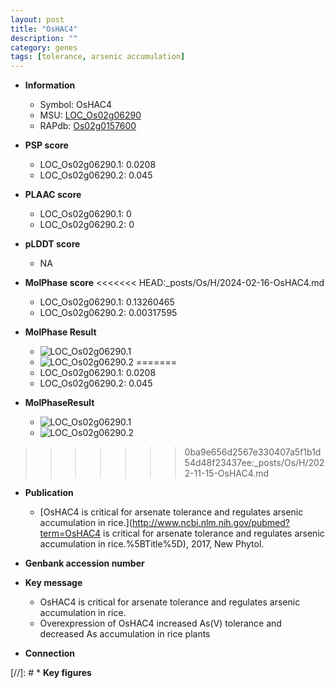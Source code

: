 ```yaml
---
layout: post
title: "OsHAC4"
description: ""
category: genes
tags: [tolerance, arsenic accumulation]
---
```


* **Information**  
    + Symbol: OsHAC4  
    + MSU: [LOC_Os02g06290](http://rice.plantbiology.msu.edu/cgi-bin/ORF_infopage.cgi?orf=LOC_Os02g06290)  
    + RAPdb: [Os02g0157600](http://rapdb.dna.affrc.go.jp/viewer/gbrowse_details/irgsp1?name=Os02g0157600)  

* **PSP score**  
    + LOC_Os02g06290.1: 0.0208 
    + LOC_Os02g06290.2: 0.045 

* **PLAAC score**  
    + LOC_Os02g06290.1: 0 
    + LOC_Os02g06290.2: 0 

* **pLDDT score**
    + NA


* **MolPhase score**
<<<<<<< HEAD:_posts/Os/H/2024-02-16-OsHAC4.md
    + LOC_Os02g06290.1: 0.13260465
    + LOC_Os02g06290.2: 0.00317595

* **MolPhase Result**
    + ![LOC_Os02g06290.1](https://304243504.github.io/Pictures/LOC_Os02g/LOC_Os02g06290.1.png)
    + ![LOC_Os02g06290.2](https://304243504.github.io/Pictures/LOC_Os02g/LOC_Os02g06290.2.png)
=======
    + LOC_Os02g06290.1: 0.0208
    + LOC_Os02g06290.2: 0.045

* **MolPhaseResult**
    + ![LOC_Os02g06290.1](https://ricepsp.github.io/pictures/LOC_Os02g/LOC_Os02g06290.1.png)
    + ![LOC_Os02g06290.2](https://ricepsp.github.io/pictures/LOC_Os02g/LOC_Os02g06290.2.png)
>>>>>>> 0ba9e656d2567e330407a5f1b1d54d48f23437ee:_posts/Os/H/2022-11-15-OsHAC4.md

* **Publication**  
    + [OsHAC4 is critical for arsenate tolerance and regulates arsenic accumulation in rice.](http://www.ncbi.nlm.nih.gov/pubmed?term=OsHAC4 is critical for arsenate tolerance and regulates arsenic accumulation in rice.%5BTitle%5D), 2017, New Phytol.

* **Genbank accession number**  

* **Key message**  
    + OsHAC4 is critical for arsenate tolerance and regulates arsenic accumulation in rice.
    + Overexpression of OsHAC4 increased As(V) tolerance and decreased As accumulation in rice plants

* **Connection**  

[//]: # * **Key figures**  


